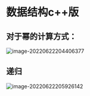 # 数据结构c++版

## 对于幂的计算方式：



![image-20220622204406377](https://gitee.com/jam5577/depository/raw/repo/picture/image-20220622204406377.png)

## 递归

![image-20220622205926142](https://gitee.com/jam5577/depository/raw/repo/picture/image-20220622205926142.png)